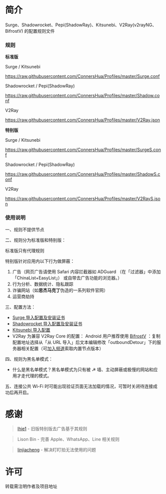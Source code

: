 # 简介
Surge、Shadowrocket、Pepi(ShadowRay)、Kitsunebi、V2Ray(v2rayNG、BifrostV) 的配置规则文件 

### 规则

**标准版**

Surge / Kitsunebi

<https://raw.githubusercontent.com/ConnersHua/Profiles/master/Surge.conf>

Shadowrocket / Pepi(ShadowRay)

<https://raw.githubusercontent.com/ConnersHua/Profiles/master/Shadow.conf>

V2Ray

<https://raw.githubusercontent.com/ConnersHua/Profiles/master/V2Ray.json>

**特别版**

Surge / Kitsunebi

<https://raw.githubusercontent.com/ConnersHua/Profiles/master/SurgeS.conf>

Shadowrocket / Pepi(ShadowRay)

<https://raw.githubusercontent.com/ConnersHua/Profiles/master/ShadowS.conf>

V2Ray

<https://raw.githubusercontent.com/ConnersHua/Profiles/master/V2RayS.json>

### 使用说明

一、规则不提供节点

二、规则分为标准版和特别版：

标准版只有代理规则

特别版针对应用内以下行为做屏蔽：

1. 广告（网页广告请使用 Safari 内容拦截器如 ADGuard （在「过滤器」中添加「ChinaList+EasyList」） 或自带去广告功能的浏览器。）
2. 行为分析、数据统计、隐私跟踪
3. 诈骗网站（如**思杰马克丁**伪造的一系列软件官网）
4. 运营商劫持

三、配置方法：

- [Surge 导入配置及安装证书](https://diveng.io/import-profile-and-install-certificate-on-surge.html)
- [Shadowrocket 导入配置及安装证书](https://diveng.io/import-profile-and-install-certificate-on-shadowrocket.html)
- [Kitsunebi 导入配置](https://diveng.io/import-profile-on-kitsunebi.html)
- V2Ray 为兼容 V2Ray Core 的配置：
  Android 用户推荐使用 [BifrostV](https://play.google.com/store/apps/details?id=com.github.dawndiy.bifrostv) ：复制配置地址选择从「从 URL 导入」后文本编辑修改「outboundDetour」下的服务器相关配置（可[加入频道](https://t.me/DivineEngine_Profiles)索取内置节点版本）

四、规则为黑名单模式：

- 什么是黑名单模式？黑名单模式为只有被 ☭ 墙、主动屏蔽或极慢的网站和应用才走代理的模式。

五、连接公共 Wi-Fi 时可能出现验证页面无法加载的情况，可暂时关闭待连接成功后再开启。 

# 感谢

> [lhie1](https://github.com/lhie1) - 旧版特别版去广告基于其规则

> Lison Bin - 完善 Apple、WhatsApp、Line 相关规则

> [linjiacheng](https://github.com/linjiacheng) - 解决盯盯拍无法使用的问题

# 许可

转载需注明作者及项目地址
